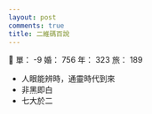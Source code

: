 ```yaml
---
layout: post
comments: true
title: 二維碼百說
---
```


:busts_in_silhouette: 單： -9 婚： 756 年： 323 旅： 189

- 人眼能辨時，通靈時代到來
- 非黑即白
- 七大於二

